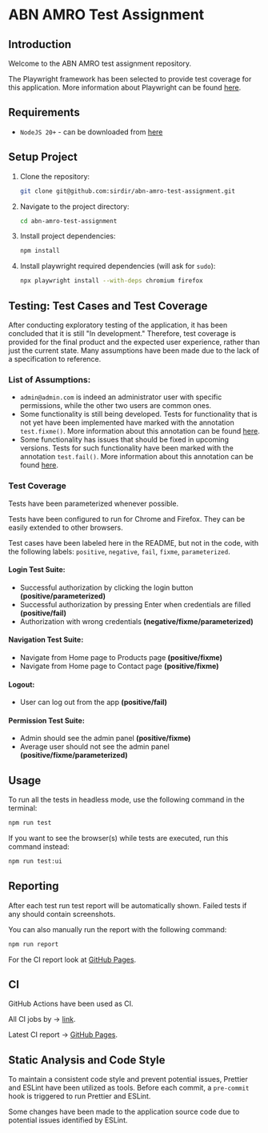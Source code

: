 # ABN AMRO Test Assignment

## Introduction

Welcome to the ABN AMRO test assignment repository.

The Playwright framework has been selected to provide test coverage for this application. More information about Playwright can be found [here](https://playwright.dev/docs/intro).

## Requirements

- `NodeJS 20+` - can be downloaded from [here](https://nodejs.org/en/download/package-manager)

## Setup Project

1. Clone the repository:
   ```sh
   git clone git@github.com:sirdir/abn-amro-test-assignment.git
   ```
2. Navigate to the project directory:
   ```sh
   cd abn-amro-test-assignment
   ```
3. Install project dependencies:
   ```sh
   npm install
   ```
4. Install playwright required dependencies (will ask for `sudo`):
   ```sh
   npx playwright install --with-deps chromium firefox
   ```

## Testing: Test Cases and Test Coverage

After conducting exploratory testing of the application, it has been concluded that it is still "In development." Therefore, test coverage is provided for the final product and the expected user experience, rather than just the current state. Many assumptions have been made due to the lack of a specification to reference.

### List of Assumptions:

- `admin@admin.com` is indeed an administrator user with specific permissions, while the other two users are common ones.
- Some functionality is still being developed. Tests for functionality that is not yet have been implemented have marked with the annotation `test.fixme()`. More information about this annotation can be found [here](https://playwright.dev/docs/api/class-test#test-fixme).
- Some functionality has issues that should be fixed in upcoming versions. Tests for such functionality have been marked with the annotation `test.fail()`. More information about this annotation can be found [here](https://playwright.dev/docs/api/class-test#test-fail).

### Test Coverage

Tests have been parameterized whenever possible.

Tests have been configured to run for Chrome and Firefox. They can be easily extended to other browsers.

Test cases have been labeled here in the README, but not in the code, with the following labels: `positive`, `negative`, `fail`, `fixme`, `parameterized`.

#### Login Test Suite:

- Successful authorization by clicking the login button **(positive/parameterized)**
- Successful authorization by pressing Enter when credentials are filled **(positive/fail)**
- Authorization with wrong credentials **(negative/fixme/parameterized)**

#### Navigation Test Suite:

- Navigate from Home page to Products page **(positive/fixme)**
- Navigate from Home page to Contact page **(positive/fixme)**

#### Logout:

- User can log out from the app **(positive/fail)**

#### Permission Test Suite:

- Admin should see the admin panel **(positive/fixme)**
- Average user should not see the admin panel **(positive/fixme/parameterized)**

## Usage

To run all the tests in headless mode, use the following command in the terminal:

```sh
npm run test
```

If you want to see the browser(s) while tests are executed, run this command instead:

```sh
npm run test:ui
```

## Reporting

After each test run test report will be automatically shown. Failed tests if any should contain screenshots.

You can also manually run the report with the following command:

```sh
npm run report
```

For the CI report look at [GitHub Pages](https://sirdir.github.io/abn-amro-test-assignment/).

## CI

GitHub Actions have been used as CI.

All CI jobs by -> [link](https://github.com/sirdir/abn-amro-test-assignment/actions/workflows/playwright.yml).

Latest CI report -> [GitHub Pages](https://sirdir.github.io/abn-amro-test-assignment/).

## Static Analysis and Code Style

To maintain a consistent code style and prevent potential issues, Prettier and ESLint have been utilized as tools. Before each commit, a `pre-commit` hook is triggered to run Prettier and ESLint.

Some changes have been made to the application source code due to potential issues identified by ESLint.
